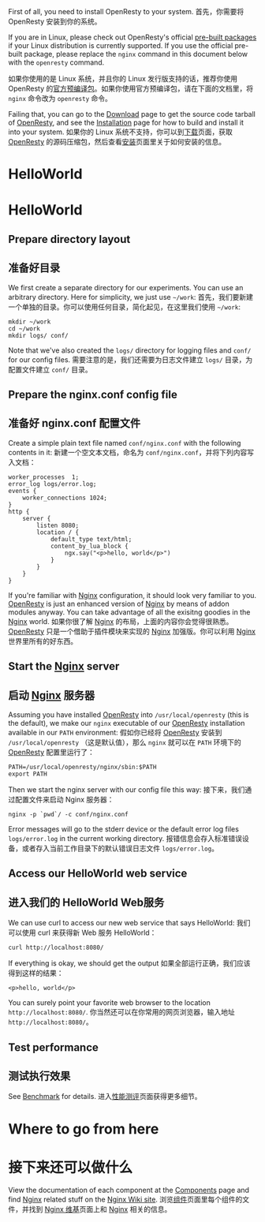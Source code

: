 <!---
    @title         Getting Started
    @creator       Yichun Zhang
    @created       2011-06-20 11:39 GMT
    @modifier      Yichun Zhang
    @modifier_link yichun-zhang
    @modified      2011-11-03 06:51 GMT
    @changes       29
--->

First of all, you need to install OpenResty to your system.
首先，你需要将 OpenResty 安装到你的系统。

If you are in Linux, please check out OpenResty's official [pre-built packages](linux-packages.html) if your Linux distribution is currently supported. If you use the official pre-built package, please
replace the `nginx` command in this document below with the `openresty` command.

如果你使用的是 Linux 系统，并且你的 Linux 发行版支持的话，推荐你使用 OpenResty 的[官方预编译包](linux-packages.html)。如果你使用官方预编译包，请在下面的文档里，将 `nginx` 命令改为 `openresty` 命令。

Failing that, you can go to the [Download](download.html) page to get the source
code tarball of [OpenResty](openresty.html), and see the [Installation](installation.html) page
for how to build and install it into your system.
如果你的 Linux 系统不支持，你可以到[下载](download.html)页面，获取 [OpenResty](openresty.html) 的源码压缩包，然后查看[安装](installation.html)页面里关于如何安装的信息。


# HelloWorld
# HelloWorld

## Prepare directory layout
## 准备好目录

We first create a separate directory for our experiments. You can use an arbitrary
directory. Here for simplicity, we just use `~/work`:
首先，我们要新建一个单独的目录。你可以使用任何目录，简化起见，在这里我们使用 `~/work`:

```
mkdir ~/work
cd ~/work
mkdir logs/ conf/
```

Note that we've also created the `logs/` directory for logging files and `conf/` for
our config files.
需要注意的是，我们还需要为日志文件建立 `logs/` 目录，为配置文件建立 `conf/` 目录。

## Prepare the nginx.conf config file
## 准备好 nginx.conf 配置文件

Create a simple plain text file named `conf/nginx.conf` with the following contents
in it:
新建一个空文本文档，命名为 `conf/nginx.conf`，并将下列内容写入文档：

```
worker_processes  1;
error_log logs/error.log;
events {
    worker_connections 1024;
}
http {
    server {
        listen 8080;
        location / {
            default_type text/html;
            content_by_lua_block {
                ngx.say("<p>hello, world</p>")
            }
        }
    }
}
```

If you're familiar with [Nginx](nginx.html) configuration, it should look very
familiar to you. [OpenResty](openresty.html) is just an enhanced version of
[Nginx](nginx.html) by means of addon modules anyway. You can take advantage
of all the exisitng goodies in the [Nginx](nginx.html) world.
如果你很了解 [Nginx](nginx.html) 的布局，上面的内容你会觉得很熟悉。[OpenResty](openresty.html) 只是一个借助于插件模块来实现的 [Nginx](nginx.html) 加强版。你可以利用 [Nginx](nginx.html) 世界里所有的好东西。

## Start the [Nginx](nginx.html) server
## 启动 [Nginx](nginx.html) 服务器

Assuming you have installed [OpenResty](openresty.html) into `/usr/local/openresty` (this
is the default), we make our `nginx` executable of our [OpenResty](openresty.html) installation
available in our `PATH` environment:
假如你已经将 [OpenResty](openresty.html) 安装到 `/usr/local/openresty` （这是默认值），那么 `nginx` 就可以在 `PATH` 环境下的 [OpenResty](openresty.html) 配置里运行了：

```
PATH=/usr/local/openresty/nginx/sbin:$PATH
export PATH
```

Then we start the nginx server with our config file this way:
接下来，我们通过配置文件来启动 Nginx 服务器：

```
nginx -p `pwd`/ -c conf/nginx.conf
```

Error messages will go to the stderr device or the default error log files `logs/error.log` in
the current working directory.
报错信息会存入标准错误设备，或者存入当前工作目录下的默认错误日志文件 `logs/error.log`。

## Access our HelloWorld web service
## 进入我们的 HelloWorld Web服务

We can use curl to access our new web service that says HelloWorld:
我们可以使用 curl 来获得新 Web 服务 HelloWorld：

```
curl http://localhost:8080/
```

If everything is okay, we should get the output
如果全部运行正确，我们应该得到这样的结果：

```
<p>hello, world</p>
```

You can surely point your favorite web browser to the location `http://localhost:8080/`.
你当然还可以在你常用的网页浏览器，输入地址 `http://localhost:8080/`。

## Test performance
## 测试执行效果

See [Benchmark](benchmark.html) for details.
进入[性能测评](benchmark.html)页面获得更多细节。


# Where to go from here
# 接下来还可以做什么

View the documentation of each component at the [Components](components.html) page
and find [Nginx](nginx.html) related stuff on the [Nginx Wiki site](http://wiki.nginx.org/).
浏览[组件](components.html)页面里每个组件的文件，并找到 [Nginx 维基](http://wiki.nginx.org/)页面上和 [Nginx](nginx.html) 相关的信息。
